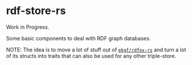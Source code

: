 # rdf-store-rs

Work in Progress.

Some basic components to deal with RDF graph databases.

NOTE: The idea is to move a lot of stuff out of [`ekgf/rdfox-rs`](https://github.com/EKGF/rdfox-rs)
and turn a lot of its structs into traits that can also be used for any other triple-store.
